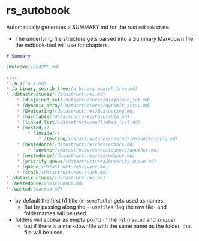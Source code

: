 # rs_autobook
Automatically generates a SUMMARY.md for the rust `mdbook` crate.

- The underlying file structure gets parsed into a Summary Markdown file the mdbook-tool will use for chapters.
```md
# Summary

[Welcome](README.md)

----
* [a_1](a_1.md)
* [a_binary_search_tree](a_binary_search_tree.md)
* [datastructures](datastructures.md)
	* [disjoined_set](datastructures/disjoined_set.md)
	* [dynamic_array](datastructures/dynamic_array.md)
	* [Evaluating](datastructures/Evaluating.md)
	* [hashtable](datastructures/hashtable.md)
	* [linked_list](datastructures/linked_list.md)
	* [nested]()
		* [inside]()
			* [testing](datastructures/nested/inside/testing.md)
	* [nestedonce](datastructures/nestedonce.md)
		* [another](datastructures/nestedonce/another.md)
	* [nestedonce](datastructures/nestedonce.md)
	* [priority_queue](datastructures/priority_queue.md)
	* [queue](datastructures/queue.md)
	* [stack](datastructures/stack.md)
* [datastructures](datastructures.md)
* [nestedonce](nestedonce.md)
* [wanted](wanted.md)
```
- by default the first h1 title (`# someTitle`) gets used as names. 
    - But by passing along the `--usefiles` flag the raw file- and foldernames will be used.
- folders will appear as empty points in the list (`nested` and `inside`)
    - but if there is a markdownfile with the same name as the folder, that file will be used.
